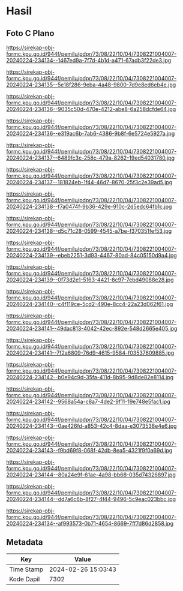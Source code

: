 # Hasil

## Foto C Plano

https://sirekap-obj-formc.kpu.go.id/944f/pemilu/pdpr/73/08/22/10/04/7308221004007-20240224-234134--1467ed9a-7f7d-4b1d-a471-67adb3f22de3.jpg

https://sirekap-obj-formc.kpu.go.id/944f/pemilu/pdpr/73/08/22/10/04/7308221004007-20240224-234135--5e18f286-9eba-4a48-9800-7d9e8ed6eb4e.jpg

https://sirekap-obj-formc.kpu.go.id/944f/pemilu/pdpr/73/08/22/10/04/7308221004007-20240224-234136--9035c50d-470e-4212-abe8-6a258dcfde64.jpg

https://sirekap-obj-formc.kpu.go.id/944f/pemilu/pdpr/73/08/22/10/04/7308221004007-20240224-234136--e319ac6b-7ab6-4386-9b8f-6e5724e5927a.jpg

https://sirekap-obj-formc.kpu.go.id/944f/pemilu/pdpr/73/08/22/10/04/7308221004007-20240224-234137--6489fc3c-258c-479a-8262-19ed54031780.jpg

https://sirekap-obj-formc.kpu.go.id/944f/pemilu/pdpr/73/08/22/10/04/7308221004007-20240224-234137--181824eb-1f44-46d7-8670-25f3c2e39ad5.jpg

https://sirekap-obj-formc.kpu.go.id/944f/pemilu/pdpr/73/08/22/10/04/7308221004007-20240224-234138--f7a0474f-9b36-429e-910c-2d5edc64fb1c.jpg

https://sirekap-obj-formc.kpu.go.id/944f/pemilu/pdpr/73/08/22/10/04/7308221004007-20240224-234138--d5c71c28-0599-4545-a7be-f370351fef53.jpg

https://sirekap-obj-formc.kpu.go.id/944f/pemilu/pdpr/73/08/22/10/04/7308221004007-20240224-234139--ebeb2251-3d93-4467-80ad-84c05150d9a4.jpg

https://sirekap-obj-formc.kpu.go.id/944f/pemilu/pdpr/73/08/22/10/04/7308221004007-20240224-234139--0f73d2e1-5163-4421-8c97-7ebd49088e28.jpg

https://sirekap-obj-formc.kpu.go.id/944f/pemilu/pdpr/73/08/22/10/04/7308221004007-20240224-234140--c4f119ce-5cd2-490e-8cc4-22a23d062f61.jpg

https://sirekap-obj-formc.kpu.go.id/944f/pemilu/pdpr/73/08/22/10/04/7308221004007-20240224-234141--49dac813-4042-42ec-892e-548d2665e405.jpg

https://sirekap-obj-formc.kpu.go.id/944f/pemilu/pdpr/73/08/22/10/04/7308221004007-20240224-234141--7f2a6809-76d9-4615-9584-f03537609885.jpg

https://sirekap-obj-formc.kpu.go.id/944f/pemilu/pdpr/73/08/22/10/04/7308221004007-20240224-234142--b0e94c9d-35fa-411d-8b95-9d8de82e8114.jpg

https://sirekap-obj-formc.kpu.go.id/944f/pemilu/pdpr/73/08/22/10/04/7308221004007-20240224-234142--9568a54a-c8a7-4de2-9f11-19e748e5fac1.jpg

https://sirekap-obj-formc.kpu.go.id/944f/pemilu/pdpr/73/08/22/10/04/7308221004007-20240224-234143--0ae426fd-a853-42c4-8daa-e3073538e4e6.jpg

https://sirekap-obj-formc.kpu.go.id/944f/pemilu/pdpr/73/08/22/10/04/7308221004007-20240224-234143--f9bd69f8-068f-42db-8ea5-4321f9f0a69d.jpg

https://sirekap-obj-formc.kpu.go.id/944f/pemilu/pdpr/73/08/22/10/04/7308221004007-20240224-234144--80a24e9f-61ae-4a98-bb68-035d74326897.jpg

https://sirekap-obj-formc.kpu.go.id/944f/pemilu/pdpr/73/08/22/10/04/7308221004007-20240224-234144--dd7a6c6b-8f27-4f44-9496-5c9eac023bbc.jpg

https://sirekap-obj-formc.kpu.go.id/944f/pemilu/pdpr/73/08/22/10/04/7308221004007-20240224-234134--af993573-0b71-4654-8669-7ff7d86d2858.jpg


## Metadata

| Key        | Value               |
| ---------- | ------------------- |
| Time Stamp | 2024-02-26 15:03:43 |
| Kode Dapil | 7302                |



